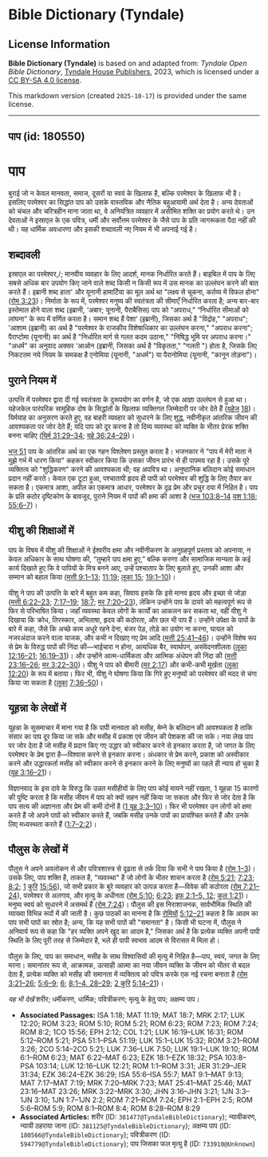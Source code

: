 # Bible Dictionary (Tyndale)

## License Information

**Bible Dictionary (Tyndale)** is based on and adapted from: _Tyndale Open Bible Dictionary_, [Tyndale House Publishers](https://tyndaleopenresources.com/), 2023, which is licensed under a [CC BY-SA 4.0 license](https://creativecommons.org/licenses/by-sa/4.0/legalcode.en).

This markdown version (created `2025-10-17`) is provided under the same license.



--------------------------------

## पाप (id: 180550)

पाप
===

बुराई जो न केवल मानवता, समाज, दूसरों या स्वयं के खिलाफ है, बल्कि परमेश्वर के खिलाफ भी है। इसलिए परमेश्वर का सिद्धांत पाप को उसके वास्तविक और नैतिक बहुआयामी अर्थ देता है। अन्य देवताओं को चंचल और चरित्रहीन माना जाता था, वे अनियंत्रित व्यवहार में असीमित शक्ति का प्रयोग करते थे। उन देवताओं ने इस्राएल के एक पवित्र, धर्मी और सर्वोत्तम परमेश्वर के जैसे पाप के प्रति जागरूकता पैदा नहीं की थी। यह धार्मिक अवधारणा और इसकी शब्दावली नए नियम में भी अपनाई गई है। 

शब्दावली
--------

इस्राएल का परमेश्वर,/; मानवीय व्यवहार के लिए आदर्श, मानक निर्धारित करते हैं। बाइबिल में पाप के लिए सबसे अधिक बार उपयोग किए जाने वाले शब्द किसी न किसी रूप में उस मानक का उल्लंघन करने की बात करते हैं। इब्रानी शब्द हाता' और यूनानी हामार्टिया का मूल अर्थ था "लक्ष्य से चूकना, कर्तव्य में विफल होना" ([रोम 3:23](https://ref.ly/Rom3:23))। निर्माता के रूप में, परमेश्वर मनुष्य की स्वतंत्रता की सीमाएँ निर्धारित करता है; अन्य बार\-बार इस्तेमाल होने वाला शब्द (इब्रानी, ‘अबार; यूनानी, पैराबैसिस) पाप को “अपराध,” “निर्धारित सीमाओं को लांघना” के रूप में वर्णित करता है। समान शब्द हैं पेशा‘ (इब्रानी), जिसका अर्थ है "विद्रोह," "अपराध"; ’आशाम (इब्रानी) का अर्थ है "परमेश्वर के राजकीय विशेषाधिकार का उल्लंघन करना," "अपराध करना"; पैराप्टोमा (यूनानी) का अर्थ है "निर्धारित मार्ग से गलत कदम उठाना," "निषिद्ध भूमि पर अपराध करना।" "अधर्म" का अनुवाद अक्सर ‘आओन (इब्रानी, जिसका अर्थ है "विकृतता," "गलती ") होता है, जिसके लिए निकटतम नये नियम के समकक्ष है एनोमिया (यूनानी, "अधर्म") या पैरानोमिया (यूनानी, "कानून तोड़ना")। 

पुराने नियम में
---------------

उत्पत्ति में परमेश्वर द्वारा दी गई स्वतंत्रता के दुरूपयोग का वर्णन है, जो एक आज्ञा उल्लंघन से हुआ था। यहेजकेल पारंपरिक सामूहिक दोष के सिद्धांतों के खिलाफ व्यक्तिगत जिम्मेदारी पर जोर देते हैं ([यहे](https://ref.ly/Ezek18:1-Ezek18:32)[ज](https://ref.ly/Ezek18:1-Ezek18:32) [18](https://ref.ly/Ezek18:1-Ezek18:32))। यिर्मयाह का अनुसरण करते हुए, वह बाहरी व्यवहार को सुधारने के लिए शुद्ध, नवीनीकृत आंतरिक जीवन की आवश्यकता पर जोर देते हैं; यदि पाप को दूर करना है तो दिव्य व्यवस्था को व्यक्ति के भीतर प्रेरक शक्ति बनना चाहिए ([यिर्म 31:29–34](https://ref.ly/Jer31:29-Jer31:34); [यहे 36:24–29](https://ref.ly/Ezek36:24-Ezek36:29))।

[भज 51](https://ref.ly/Ps51:1-Ps51:19) पाप के आंतरिक अर्थ का एक गहन विश्लेषण प्रस्तुत करता है। भजनकार ने "पाप में मेरी माता ने मुझे गर्भ में धारण किया" कहकर स्वीकार किया कि उसका जीवन प्रारंभ से ही पापमय रहा है। उसके पूरे व्यक्तित्व को "शुद्धिकरण" करने की आवश्यकता थी; वह अपवित्र था। अनुष्ठानिक बलिदान कोई समाधान प्रदान नहीं करते। केवल एक टूटा हुआ, पश्चातापी हृदय ही पापी को परमेश्वर की शुद्धि के लिए तैयार कर सकता है। एकमात्र आशा, अपील का एकमात्र आधार, परमेश्वर के दृढ़ प्रेम और प्रचुर दया में निहित है। पाप के प्रति कठोर दृष्टिकोण के बावजूद, पुराने नियम में पापों की क्षमा की आशा है ([भज 103:8–14](https://ref.ly/Ps103:8-Ps103:14) [यश 1:18](https://ref.ly/Isa1:18); [55:6–7](https://ref.ly/Isa55:6-Isa55:7))।

यीशु की शिक्षाओं में
--------------------

पाप के विषय में यीशु की शिक्षाओं ने ईश्वरीय क्षमा और नवीनीकरण के अनुग्रहपूर्ण प्रस्ताव को अपनाया, न केवल अधिकार के साथ घोषणा की, “तुम्हारे पाप क्षमा हुए,” बल्कि करुणा और सामाजिक मान्यता के कई कार्य दिखाते हुए कि वे पापियों के मित्र बनने आए, उन्हें पश्चाताप के लिए बुलाते हुए, उनकी आशा और सम्मान को बहाल किया ([मत्ती 9:1–13](https://ref.ly/Matt9:1-Matt9:13); [11:19](https://ref.ly/Matt11:19); [लूका 15](https://ref.ly/Luke15:1-Luke15:32); [19:1–10](https://ref.ly/Luke19:1-Luke19:10))। 

यीशु ने पाप की उत्पत्ति के बारे में बहुत कम कहा, सिवाय इसके कि इसे मानव हृदय और इच्छा से जोड़ा ([मत्ती 6:22–23](https://ref.ly/Matt6:22-Matt6:23); [7:17–19](https://ref.ly/Matt7:17-Matt7:19); [18:7](https://ref.ly/Matt18:7); [मर 7:20–23](https://ref.ly/Mark7:20-Mark7:23)), लेकिन उन्होंने पाप के दायरे को महत्वपूर्ण रूप से फिर से परिभाषित किया। जहाँ व्यवस्था केवल लोगों के कार्यों का आकलन कर सकता था, वहीं यीशु ने दिखाया कि क्रोध, तिरस्कार, अभिलाषा, हृदय की कठोरता, और छल भी पाप हैं। उन्होंने उपेक्षा के पापों के बारे में कहा, जैसे कि अच्छे काम अधूरे रहने देना, बंजर पेड़, तोड़े का उयोग ना करना, घायल को नजरअंदाज करने वाला याजक, और कभी न दिखाए गए प्रेम आदि ([मत्ती 25:41–46](https://ref.ly/Matt25:41-Matt25:46))। उन्होंने विशेष रूप से प्रेम के विरुद्ध पापों की निंदा की—भाईचारा न होना, अत्यधिक बैर, स्वार्थपन, असंवेदनशीलता ([लूका 12:16–21](https://ref.ly/Luke12:16-Luke12:21); [16:19–31](https://ref.ly/Luke16:19-Luke16:31))। और उन्होंने आत्म\-धार्मिकता और आत्मिक अंधेपन की निंदा की ([मत्ती 23:16–26](https://ref.ly/Matt23:16-Matt23:26); [मर 3:22–30](https://ref.ly/Mark3:22-Mark3:30))। यीशु ने पाप को बीमारी ([मर 2:17](https://ref.ly/Mark2:17)) और कभी\-कभी मूर्खता ([लूका 12:20](https://ref.ly/Luke12:20)) के रूप में बताया। फिर भी, यीशु ने घोषणा किया कि गिरे हुए मनुष्यों को परमेश्वर की मदद से चंगा किया जा सकता है ([लूका](https://ref.ly/Luke12:20) [7:36–50](https://ref.ly/Luke7:36-Luke7:50))।

यूहन्ना **के लेखों में**
------------------------

यूहन्ना के सुसमाचार में माना गया है कि पापी मानवता को मसीह, मेम्ने के बलिदान की आवश्यकता है ताकि संसार का पाप दूर किया जा सके और मसीह में प्रकाश एवं जीवन की पेशकश की जा सके। नया लेख पाप पर जोर देता है जो मसीह में प्रदान किए गए उद्धार को स्वीकार करने से इनकार करता है, जो जगत के लिए परमेश्वर के प्रेम द्वारा है—विश्वास करने से इनकार करना। अंधकार से प्रेम करने, प्रकाश को अस्वीकार करने और उद्धारकर्ता मसीह को स्वीकार करने से इनकार करने के लिए मनुष्यों का पहले ही न्याय हो चुका है ([यूह 3:16–21](https://ref.ly/John3:16-John3:21))। 

विज्ञानवाद के इस दावे के विरुद्ध कि उन्नत मसीहीयों के लिए पाप कोई मायने नहीं रखता, 1 यूहन्ना 15 कारणों की पुष्टि करता है कि मसीह जीवन में पाप को क्यों सहन नहीं किया जा सकता और फिर से जोर देता है कि पाप सत्य की अज्ञानता और प्रेम की कमी दोनों है ([1 यूह 3:3–10](https://ref.ly/1John3:3-1John3:10))। फिर भी परमेश्वर उन लोगों को क्षमा करते हैं जो अपने पापों को स्वीकार करते हैं, जबकि मसीह उनके पापों का प्रायश्चित करते हैं और उनके लिए मध्यस्थता करते हैं ([1:7–2:2](https://ref.ly/1John1:7-1John2:2))।

पौलुस **के लेखों में**
----------------------

पौलुस ने अपने अवलोकन से और पवित्रशास्त्र से दृढ़ता से तर्क दिया कि सभी ने पाप किया है ([रोम 1–3](https://ref.ly/Rom1:1-Rom3:31))। उसके लिए, पाप शक्ति है, ताकत है, "व्यवस्था" है जो लोगों के भीतर शासन करता है ([रोम 5:21](https://ref.ly/Rom5:21); [7:23](https://ref.ly/Rom7:23); [8:2](https://ref.ly/Rom8:2); [1](https://ref.ly/1Cor15:56) [कुरि](https://ref.ly/1Cor15:56) [15:56](https://ref.ly/1Cor15:56)), जो सभी प्रकार के बुरे व्यवहार को उत्पन्न करता है—विवेक की कठोरता ([रोम 7:21–24](https://ref.ly/Rom7:21-Rom7:24)), परमेश्वर से अलगाव, और मृत्यु के अधीनता ([रोम 5:10](https://ref.ly/Rom5:10); [6:23](https://ref.ly/Rom6:23); [इफ 2:1–5, 12](https://ref.ly/Eph2:1-Eph2:5); [कुल 1:21](https://ref.ly/Col1:21))। मनुष्य स्वयं को सुधारने में असमर्थ हैं ([रोम 7:24](https://ref.ly/Rom7:24))। पौलुस की इस निराशाजनक, सार्वभौमिक स्थिति की व्याख्या विभिन्न रूपों में की जाती है। कुछ पाठकों का मानना है कि [रोमियों](https://ref.ly/Rom5:12-Rom5:21) [5:12–21](https://ref.ly/Rom5:12-Rom5:21) कहता है कि आदम का पाप सभी पापों का स्रोत है; अन्य, कि यह सभी पापों की "समानता" है। किसी भी घटना में, पौलुस ने अनिवार्य रूप से कहा कि "हर व्यक्ति अपने खुद का आदम है," जिसका अर्थ है कि प्रत्येक व्यक्ति अपनी पापी स्थिति के लिए पूरी तरह से जिम्मेदार है, भले ही पापी स्वभाव आदम से विरासत में मिला हो।

पौलुस के लिए, पाप का समाधान, मसीह के साथ विश्वासियों की मृत्यु में निहित है—पाप, स्वयं, जगत के लिए मरना। समानांतर रूप से, आक्रामक, उत्साही आत्मा का नया जीवन व्यक्ति के जीवन को भीतर से बदल देता है, प्रत्येक व्यक्ति को मसीह की समानता में व्यक्तित्व को पवित्र करके एक नई रचना बनाता है ([रोम 3:21–26](https://ref.ly/Rom3:21-Rom3:26); [5:6–9](https://ref.ly/Rom5:6-Rom5:9); [6](https://ref.ly/Rom6:1-Rom6:23); [8:1–4, 28–29](https://ref.ly/Rom8:1-Rom8:4); [2 कु](https://ref.ly/2Cor5:14-2Cor5:21)[रि](https://ref.ly/2Cor5:14-2Cor5:21) [5:14–21](https://ref.ly/2Cor5:14-2Cor5:21))।

*यह भी देखें* शरीर; धर्मीकरण, धार्मिक; पवित्रीकरण; मृत्यु के हेतु पाप; अक्षम्य पाप।

* **Associated Passages:** ISA 1:18; MAT 11:19; MAT 18:7; MRK 2:17; LUK 12:20; ROM 3:23; ROM 5:10; ROM 5:21; ROM 6:23; ROM 7:23; ROM 7:24; ROM 8:2; 1CO 15:56; EPH 2:12; COL 1:21; LUK 16:19–LUK 16:31; ROM 5:12–ROM 5:21; PSA 51:1–PSA 51:19; LUK 15:1–LUK 15:32; ROM 3:21–ROM 3:26; 2CO 5:14–2CO 5:21; LUK 7:36–LUK 7:50; LUK 19:1–LUK 19:10; ROM 6:1–ROM 6:23; MAT 6:22–MAT 6:23; EZK 18:1–EZK 18:32; PSA 103:8–PSA 103:14; LUK 12:16–LUK 12:21; ROM 1:1–ROM 3:31; JER 31:29–JER 31:34; EZK 36:24–EZK 36:29; ISA 55:6–ISA 55:7; MAT 9:1–MAT 9:13; MAT 7:17–MAT 7:19; MRK 7:20–MRK 7:23; MAT 25:41–MAT 25:46; MAT 23:16–MAT 23:26; MRK 3:22–MRK 3:30; JHN 3:16–JHN 3:21; 1JN 3:3–1JN 3:10; 1JN 1:7–1JN 2:2; ROM 7:21–ROM 7:24; EPH 2:1–EPH 2:5; ROM 5:6–ROM 5:9; ROM 8:1–ROM 8:4; ROM 8:28–ROM 8:29
* **Associated Articles:** शरीर (ID: `381477@TyndaleBibleDictionary`); न्यायीकरण, न्यायी ठहराया जाना (ID: `381125@TyndaleBibleDictionary`); अक्षम्य पाप (ID: `180566@TyndaleBibleDictionary`); पवित्रीकरण (ID: `594779@TyndaleBibleDictionary`); पाप जिसका फल मृत्यु है (ID: `733910@Unknown`)

